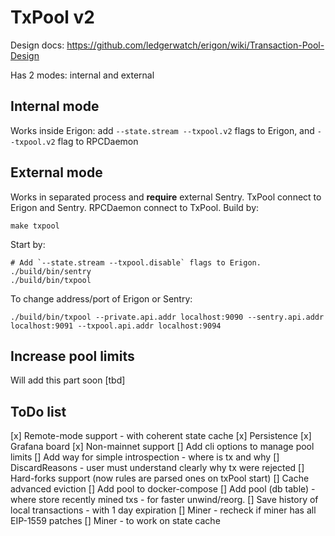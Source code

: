 # TxPool v2

Design docs: https://github.com/ledgerwatch/erigon/wiki/Transaction-Pool-Design

Has 2 modes: internal and external

## Internal mode

Works inside Erigon: add `--state.stream --txpool.v2` flags to Erigon, and `--txpool.v2` flag to RPCDaemon

## External mode

Works in separated process and **require** external Sentry. TxPool connect to Erigon and Sentry. RPCDaemon connect to
TxPool. Build by:

```
make txpool
```

Start by:

```
# Add `--state.stream --txpool.disable` flags to Erigon.
./build/bin/sentry
./build/bin/txpool
```

To change address/port of Erigon or Sentry:

```
./build/bin/txpool --private.api.addr localhost:9090 --sentry.api.addr localhost:9091 --txpool.api.addr localhost:9094
```

## Increase pool limits

Will add this part soon [tbd]

## ToDo list

[x] Remote-mode support - with coherent state cache
[x] Persistence
[x] Grafana board
[x] Non-mainnet support
[] Add cli options to manage pool limits
[] Add way for simple introspection - where is tx and why
[] DiscardReasons - user must understand clearly why tx were rejected
[] Hard-forks support (now rules are parsed ones on txPool start)
[] Cache advanced eviction
[] Add pool to docker-compose
[] Add pool (db table) - where store recently mined txs - for faster unwind/reorg.
[] Save history of local transactions - with 1 day expiration
[] Miner - recheck if miner has all EIP-1559 patches
[] Miner - to work on state cache
